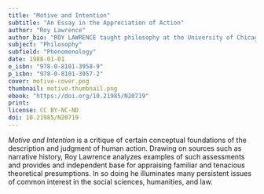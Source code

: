 ```yaml
---
title: "Motive and Intention"
subtitle: "An Essay in the Appreciation of Action"
author: "Roy Lawrence"
author_bio: "ROY LAWRENCE taught philosophy at the University of Chicago and was a law and humanities fellow at the Law School of the University of Chicago."
subject: "Philosophy"
subfield: "Phenomenology"
date: 1988-01-01
e_isbn: "978-0-8101-3958-9"
p_isbn: "978-0-8101-3957-2"
cover: motive-cover.png
thumbnail: motive-thumbnail.png
ebook: "https://doi.org/10.21985/N20719"
print:
license: CC BY-NC-ND
doi: 10.21985/N20719
---
```

_Motive and Intention_ is a critique of certain conceptual foundations of the description and judgment of human action. Drawing on sources such as narrative history, Roy Lawrence analyzes examples of such assessments and provides and independent base for appraising familiar and tenacious theoretical presumptions. In so doing he illuminates many persistent issues of common interest in the social sciences, humanities, and law.
